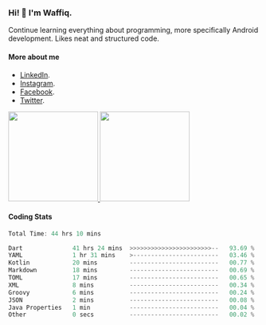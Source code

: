 ### Hi! 👋 I'm Waffiq.

Continue learning everything about programming, more specifically Android development. Likes neat and structured code.

#### More about me 
- [LinkedIn](https://www.linkedin.com/in/waffiqaziz/).
- [Instagram](https://www.instagram.com/waffiqaziz/).
- [Facebook](https://web.facebook.com/WaffiqAziz/).
- [Twitter](https://twitter.com/AzizWaffiq).

<p align="left">
<a href="https://github.com/waffiqaziz">
  <img height="180em" src="https://github-readme-stats-eight-theta.vercel.app/api?username=waffiqaziz&show_icons=true&theme=algolia&include_all_commits=true&count_private=true"/>
  <img height="180em" src="https://github-readme-stats-eight-theta.vercel.app/api/top-langs/?username=waffiqaziz&layout=compact&langs_count=8&theme=algolia"/>
</a>
</p>

#### Coding Stats
<!--START_SECTION:waka-->

```rust
Total Time: 44 hrs 10 mins

Dart              41 hrs 24 mins  >>>>>>>>>>>>>>>>>>>>>>>--   93.69 %
YAML              1 hr 31 mins    >------------------------   03.46 %
Kotlin            20 mins         -------------------------   00.77 %
Markdown          18 mins         -------------------------   00.69 %
TOML              17 mins         -------------------------   00.65 %
XML               8 mins          -------------------------   00.34 %
Groovy            6 mins          -------------------------   00.24 %
JSON              2 mins          -------------------------   00.08 %
Java Properties   1 min           -------------------------   00.04 %
Other             0 secs          -------------------------   00.02 %
```

<!--END_SECTION:waka-->
